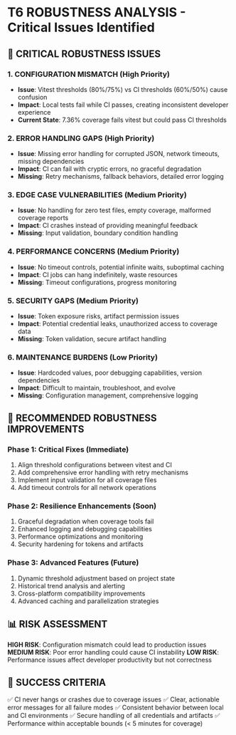 # T6 ROBUSTNESS ANALYSIS - Critical Issues Identified

## 🚨 CRITICAL ROBUSTNESS ISSUES

### 1. **CONFIGURATION MISMATCH** (High Priority)
- **Issue**: Vitest thresholds (80%/75%) vs CI thresholds (60%/50%) cause confusion
- **Impact**: Local tests fail while CI passes, creating inconsistent developer experience
- **Current State**: 7.36% coverage fails vitest but could pass CI thresholds

### 2. **ERROR HANDLING GAPS** (High Priority)
- **Issue**: Missing error handling for corrupted JSON, network timeouts, missing dependencies
- **Impact**: CI can fail with cryptic errors, no graceful degradation
- **Missing**: Retry mechanisms, fallback behaviors, detailed error logging

### 3. **EDGE CASE VULNERABILITIES** (Medium Priority)
- **Issue**: No handling for zero test files, empty coverage, malformed coverage reports
- **Impact**: CI crashes instead of providing meaningful feedback
- **Missing**: Input validation, boundary condition handling

### 4. **PERFORMANCE CONCERNS** (Medium Priority)
- **Issue**: No timeout controls, potential infinite waits, suboptimal caching
- **Impact**: CI jobs can hang indefinitely, waste resources
- **Missing**: Timeout configurations, progress monitoring

### 5. **SECURITY GAPS** (Medium Priority)
- **Issue**: Token exposure risks, artifact permission issues
- **Impact**: Potential credential leaks, unauthorized access to coverage data
- **Missing**: Token validation, secure artifact handling

### 6. **MAINTENANCE BURDENS** (Low Priority)
- **Issue**: Hardcoded values, poor debugging capabilities, version dependencies
- **Impact**: Difficult to maintain, troubleshoot, and evolve
- **Missing**: Configuration management, comprehensive logging

## 🔧 RECOMMENDED ROBUSTNESS IMPROVEMENTS

### Phase 1: Critical Fixes (Immediate)
1. Align threshold configurations between vitest and CI
2. Add comprehensive error handling with retry mechanisms
3. Implement input validation for all coverage files
4. Add timeout controls for all network operations

### Phase 2: Resilience Enhancements (Soon)
1. Graceful degradation when coverage tools fail
2. Enhanced logging and debugging capabilities
3. Performance optimizations and monitoring
4. Security hardening for tokens and artifacts

### Phase 3: Advanced Features (Future)
1. Dynamic threshold adjustment based on project state
2. Historical trend analysis and alerting
3. Cross-platform compatibility improvements
4. Advanced caching and parallelization strategies

## 📊 RISK ASSESSMENT

**HIGH RISK**: Configuration mismatch could lead to production issues
**MEDIUM RISK**: Poor error handling could cause CI instability
**LOW RISK**: Performance issues affect developer productivity but not correctness

## 🎯 SUCCESS CRITERIA

✅ CI never hangs or crashes due to coverage issues
✅ Clear, actionable error messages for all failure modes
✅ Consistent behavior between local and CI environments
✅ Secure handling of all credentials and artifacts
✅ Performance within acceptable bounds (< 5 minutes for coverage)
